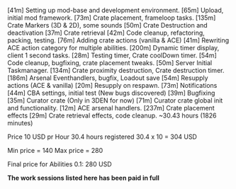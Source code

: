 [41m]  Setting up mod-base and development environment.
[65m]  Upload, initial mod framework.
[73m]  Crate placement, frameloop tasks.
[135m] Crate Markers (3D & 2D), some sounds
[50m]  Crate Destruction and deactivation
[37m]  Crate retrieval
[42m]  Code cleanup, refactoring, packing, testing.
[76m]  Adding crate actions (vanilla & ACE)
[41m]  Rewriting ACE action category for multiple abilities.
[200m] Dynamic timer display, client 1 second tasks.
[28m]  Testing timer, Crate coolDown timer.
[54m]  Code cleanup, bugfixing, crate placement tweaks.
[50m]  Server Initial Taskmanager.
[134m] Crate proximity destruction, Crate destruction timer.
[186m] Arsenal Eventhandlers, bugfix, Loadout save
[54m]  Resupply actions (ACE & vanilla)
[20m]  Resupply on respawn.
[73m]  Notifications
[44m]  CBA settings, initial test (New bugs discovered)
[39m]  Bugfixing
[35m]  Curator crate (Only in 3DEN for now)
[71m]  Curator crate global init and functionality.
[12m]  ACE arsenal handlers.
[237m] Crate placement effects
[29m]  Crate retrieval effects, code cleanup.
~30.43 hours (1826 minutes)

Price 10 USD pr Hour
30.4 hours registered
30.4 x 10 = 304 USD

Min price = 140
Max price = 280

Final price for Abilities 0.1:
280 USD

**The work sessions listed here has been paid in full**